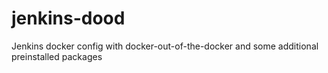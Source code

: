 # jenkins-dood
Jenkins docker config with docker-out-of-the-docker and some additional preinstalled packages
